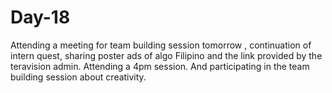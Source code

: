 # Day-18
Attending a meeting for team building session tomorrow , continuation of intern quest, sharing poster ads of algo Filipino and the link provided by the teravision admin. Attending a 4pm session. And participating in the team building session about creativity.

